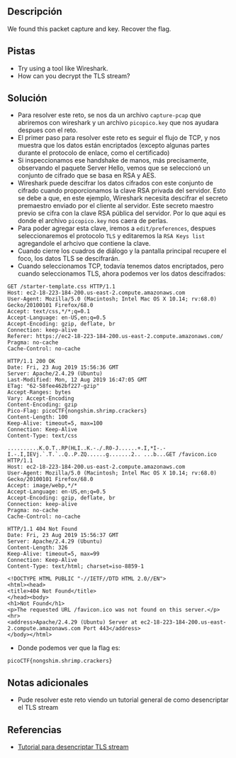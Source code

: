 ## Descripción
We found this packet capture and key. Recover the flag.

## Pistas
- Try using a tool like Wireshark.
- How can you decrypt the TLS stream?

## Solución
- Para resolver este reto, se nos da un archivo `capture-pcap` que abriremos con wireshark y un archivo `picopico.key` que nos ayudara despues con el reto.
- El primer paso para resolver este reto es seguir el flujo de TCP, y nos muestra que los datos están encriptados (excepto algunas partes durante el protocolo de enlace, como el certificado)
- Si inspeccionamos ese handshake de manos, más precisamente, observando el paquete Server Hello, vemos que se seleccionó un conjunto de cifrado que se basa en RSA y AES.
- Wireshark puede descifrar los datos cifrados con este conjunto de cifrado cuando proporcionamos la clave RSA privada del servidor. Esto se debe a que, en este ejemplo, Wireshark necesita descifrar el secreto premaestro enviado por el cliente al servidor. Este secreto maestro previo se cifra con la clave RSA pública del servidor. Por lo que aqui es donde el archivo `picopico.key` nos caera de perlas.
- Para poder agregar esta clave, iremos a `edit/preferences`, despues seleccionaremos el protocolo `TLS` y editaremos la `RSA Keys list` agregandole el arhcivo que contiene la clave. 
- Cuando cierre los cuadros de diálogo y la pantalla principal recupere el foco, los datos TLS se descifrarán.
- Cuando seleccionamos TCP, todavía tenemos datos encriptados, pero cuando seleccionamos TLS, ahora podemos ver los datos descifrados:

```bash()
GET /starter-template.css HTTP/1.1
Host: ec2-18-223-184-200.us-east-2.compute.amazonaws.com
User-Agent: Mozilla/5.0 (Macintosh; Intel Mac OS X 10.14; rv:68.0) Gecko/20100101 Firefox/68.0
Accept: text/css,*/*;q=0.1
Accept-Language: en-US,en;q=0.5
Accept-Encoding: gzip, deflate, br
Connection: keep-alive
Referer: https://ec2-18-223-184-200.us-east-2.compute.amazonaws.com/
Pragma: no-cache
Cache-Control: no-cache

HTTP/1.1 200 OK
Date: Fri, 23 Aug 2019 15:56:36 GMT
Server: Apache/2.4.29 (Ubuntu)
Last-Modified: Mon, 12 Aug 2019 16:47:05 GMT
ETag: "62-58fee462bf227-gzip"
Accept-Ranges: bytes
Vary: Accept-Encoding
Content-Encoding: gzip
Pico-Flag: picoCTF{nongshim.shrimp.crackers}
Content-Length: 100
Keep-Alive: timeout=5, max=100
Connection: Keep-Alive
Content-Type: text/css

..........K.O.T..RP(HLI..K.-./.R0-J......+.I,*I-.-I.-.I,IEVj.`.T.`..Q..P.ZQ......g.......2.. ...b...GET /favicon.ico HTTP/1.1
Host: ec2-18-223-184-200.us-east-2.compute.amazonaws.com
User-Agent: Mozilla/5.0 (Macintosh; Intel Mac OS X 10.14; rv:68.0) Gecko/20100101 Firefox/68.0
Accept: image/webp,*/*
Accept-Language: en-US,en;q=0.5
Accept-Encoding: gzip, deflate, br
Connection: keep-alive
Pragma: no-cache
Cache-Control: no-cache

HTTP/1.1 404 Not Found
Date: Fri, 23 Aug 2019 15:56:37 GMT
Server: Apache/2.4.29 (Ubuntu)
Content-Length: 326
Keep-Alive: timeout=5, max=99
Connection: Keep-Alive
Content-Type: text/html; charset=iso-8859-1

<!DOCTYPE HTML PUBLIC "-//IETF//DTD HTML 2.0//EN">
<html><head>
<title>404 Not Found</title>
</head><body>
<h1>Not Found</h1>
<p>The requested URL /favicon.ico was not found on this server.</p>
<hr>
<address>Apache/2.4.29 (Ubuntu) Server at ec2-18-223-184-200.us-east-2.compute.amazonaws.com Port 443</address>
</body></html>
```

- Donde podemos ver que la flag es:

```bash()
picoCTF{nongshim.shrimp.crackers}
```

## Notas adicionales
- Pude resolver este reto viendo un tutorial general de como desencriptar el TLS stream

## Referencias 
- [Tutorial para desencriptar TLS stream](https://blog.didierstevens.com/2020/12/14/decrypting-tls-streams-with-wireshark-part-1/)